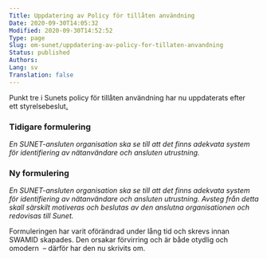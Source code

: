 ```yaml
---
Title: Uppdatering av Policy för tillåten användning
Date: 2020-09-30T14:05:32
Modified: 2020-09-30T14:52:52
Type: page
Slug: om-sunet/uppdatering-av-policy-for-tillaten-anvandning
Status: published
Authors: 
Lang: sv
Translation: false
---
```


Punkt tre i Sunets policy för tillåten användning har nu uppdaterats efter ett styrelsebeslut[.](/wp-content/uploads/2015/04/2015-09-08-Protokoll.pdf)

### Tidigare formulering

*En SUNET-ansluten organisation ska se till att det finns adekvata system för identifiering av nätanvändare och ansluten utrustning.*

### Ny formulering

*En SUNET-ansluten organisation ska se till att det finns adekvata system för identifiering av nätanvändare och ansluten utrustning. Avsteg från detta skall särskilt motiveras och beslutas av den anslutna organisationen och redovisas till Sunet.*

Formuleringen har varit oförändrad under lång tid och skrevs innan SWAMID skapades. Den orsakar förvirring och är både otydlig och omodern  – därför har den nu skrivits om.

 

